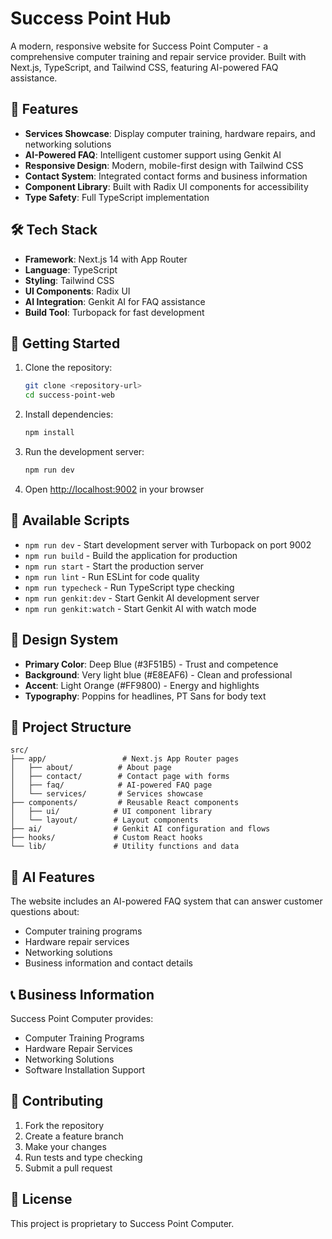 # Success Point Hub

A modern, responsive website for Success Point Computer - a comprehensive computer training and repair service provider. Built with Next.js, TypeScript, and Tailwind CSS, featuring AI-powered FAQ assistance.

## 🚀 Features

- **Services Showcase**: Display computer training, hardware repairs, and networking solutions
- **AI-Powered FAQ**: Intelligent customer support using Genkit AI
- **Responsive Design**: Modern, mobile-first design with Tailwind CSS
- **Contact System**: Integrated contact forms and business information
- **Component Library**: Built with Radix UI components for accessibility
- **Type Safety**: Full TypeScript implementation

## 🛠️ Tech Stack

- **Framework**: Next.js 14 with App Router
- **Language**: TypeScript
- **Styling**: Tailwind CSS
- **UI Components**: Radix UI
- **AI Integration**: Genkit AI for FAQ assistance
- **Build Tool**: Turbopack for fast development

## 🚀 Getting Started

1. Clone the repository:

   ```bash
   git clone <repository-url>
   cd success-point-web
   ```

2. Install dependencies:

   ```bash
   npm install
   ```

3. Run the development server:

   ```bash
   npm run dev
   ```

4. Open [http://localhost:9002](http://localhost:9002) in your browser

## 📝 Available Scripts

- `npm run dev` - Start development server with Turbopack on port 9002
- `npm run build` - Build the application for production
- `npm run start` - Start the production server
- `npm run lint` - Run ESLint for code quality
- `npm run typecheck` - Run TypeScript type checking
- `npm run genkit:dev` - Start Genkit AI development server
- `npm run genkit:watch` - Start Genkit AI with watch mode

## 🎨 Design System

- **Primary Color**: Deep Blue (#3F51B5) - Trust and competence
- **Background**: Very light blue (#E8EAF6) - Clean and professional
- **Accent**: Light Orange (#FF9800) - Energy and highlights
- **Typography**: Poppins for headlines, PT Sans for body text

## 📁 Project Structure

```text
src/
├── app/                 # Next.js App Router pages
│   ├── about/          # About page
│   ├── contact/        # Contact page with forms
│   ├── faq/            # AI-powered FAQ page
│   └── services/       # Services showcase
├── components/         # Reusable React components
│   ├── ui/            # UI component library
│   └── layout/        # Layout components
├── ai/                # Genkit AI configuration and flows
├── hooks/             # Custom React hooks
└── lib/               # Utility functions and data
```

## 🤖 AI Features

The website includes an AI-powered FAQ system that can answer customer questions about:

- Computer training programs
- Hardware repair services
- Networking solutions
- Business information and contact details

## 📞 Business Information

Success Point Computer provides:

- Computer Training Programs
- Hardware Repair Services
- Networking Solutions
- Software Installation Support

## 🤝 Contributing

1. Fork the repository
2. Create a feature branch
3. Make your changes
4. Run tests and type checking
5. Submit a pull request

## 📄 License

This project is proprietary to Success Point Computer.
